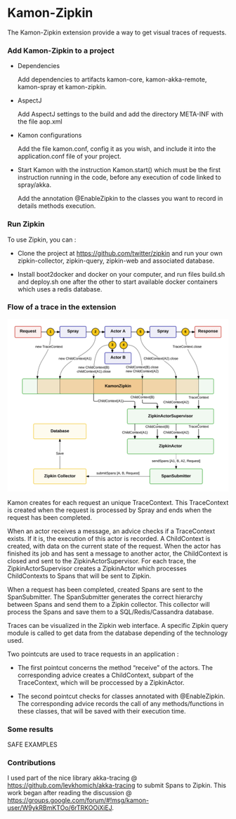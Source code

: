 Kamon-Zipkin
============
The Kamon-Zipkin extension provide a way to get visual traces of requests.

### Add Kamon-Zipkin to a project

* Dependencies

  Add dependencies to artifacts kamon-core, kamon-akka-remote, kamon-spray et kamon-zipkin.

* AspectJ

  Add AspectJ settings to the build and add the directory META-INF with the file aop.xml

* Kamon configurations

  Add the file kamon.conf, config it as you wish, and include it into the application.conf file of your project.

* Start Kamon with the instruction Kamon.start() which must be the first instruction running in the code, before any execution of code linked to spray/akka.

  Add the annotation @EnableZipkin to the classes you want to record in details methods execution.  

### Run Zipkin

To use Zipkin, you can :
 * Clone the project at https://github.com/twitter/zipkin and run your own zipkin-collector, zipkin-query, zipkin-web and associated database.

 * Install boot2docker and docker on your computer, and run files build.sh and deploy.sh one after the other to start available docker containers which uses a redis database.

### Flow of a trace in the extension

![Kamon-Zipkin basic flow](images/KamonBasic.png)

Kamon creates for each request an unique TraceContext. This TraceContext is created when the request is processed by Spray and ends when the request has been completed.  

When an actor receives a message, an advice checks if a TraceContext exists. If it is, the execution of this actor is recorded. A ChildContext is created, with data on the current state of the request. When the actor has finished its job and has sent a message to another actor, the ChildContext is closed and sent to the ZipkinActorSupervisor. For each trace, the ZipkinActorSupervisor creates a ZipkinActor which processes ChildContexts to Spans that will be sent to Zipkin.  

When a request has been completed, created Spans are sent to the SpanSubmitter. The SpanSubmitter generates the correct hierarchy between Spans and send them to a Zipkin collector. This collector will process the Spans and save them to a  SQL/Redis/Cassandra database.

Traces can be visualized in the Zipkin web interface. A specific Zipkin query module is called to get data from the database depending of the technology used.

Two pointcuts are used to trace requests in an application :  

* The first pointcut concerns the method “receive” of the actors. The corresponding advice creates a ChildContext, subpart of the TraceContext, which will be proccessed by a ZipkinActor.

* The second pointcut checks for classes annotated with @EnableZipkin. The corresponding advice records the call of any methods/functions in these classes, that will be saved with their execution time.

### Some results

SAFE EXAMPLES

### Contributions

I used part of the nice library akka-tracing @ https://github.com/levkhomich/akka-tracing to submit Spans to Zipkin.
This work began after reading the discussion @ https://groups.google.com/forum/#!msg/kamon-user/W9ykRBmKTOo/6rTRKOOiXiEJ.